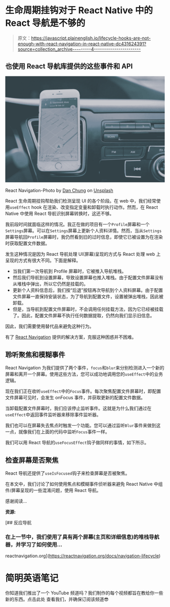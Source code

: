# 生命周期挂钩对于 React Native 中的 React 导航是不够的

> 原文：<https://javascript.plainenglish.io/lifecycle-hooks-are-not-enough-with-react-navigation-in-react-native-dc431624391?source=collection_archive---------4----------------------->

## 也使用 React 导航库提供的这些事件和 API

![](img/a9176e3e7e0924523c7ce6420d438aa5.png)

React Navigation-Photo by [Dan Chung](https://unsplash.com/@dannayyyboi?utm_source=unsplash&utm_medium=referral&utm_content=creditCopyText) on [Unsplash](https://unsplash.com/s/photos/navigation?utm_source=unsplash&utm_medium=referral&utm_content=creditCopyText)

React 生命周期挂钩帮助我们检测呈现 UI 的各个阶段。在 web 中，我们经常使用`useEffect` hook 在渲染、改变指定变量和卸载时执行动作。然而，在 React Native 中使用 React 导航识别屏幕转换时，这还不够。

我前段时间就面临这样的情况。我正在做的项目有一个`Profile`屏幕和一个`Settings`屏幕。可以在`Settings`屏幕上更新个人资料详情。然而，当从`Settings`屏幕导航回`Profile`屏幕时，我仍然看到旧的过时信息，即使它已被设置为在渲染时获取配置文件数据。

发生这种情况是因为 React 导航处理 UI(屏幕)呈现的方式与 React 处理 web 上呈现的方式有很大不同。下面是解释。

*   当我们第一次导航到 Profile 屏幕时，它被推入导航堆栈。
*   然后我们导航到设置屏幕，导致设置屏幕也推入堆栈。由于配置文件屏幕没有从堆栈中弹出，所以它仍然是挂载的。
*   更新个人资料信息后，我们按“后退”按钮再次导航到个人资料屏幕。由于配置文件屏幕一直保持安装状态，为了导航到配置文件，设置被弹出堆栈，因此被卸载。
*   但是，当导航到配置文件屏幕时，不会调用任何挂载方法，因为它已经被挂载了。因此，配置文件屏幕不执行任何数据提取，仍然向我们显示旧信息。

因此，我们需要使用替代品来避免这种行为。

有了 [React Navigation](https://reactnavigation.org/) 提供的解决方案，克服这种困惑并不困难。

## 聆听聚焦和模糊事件

React Navigation 为我们提供了两个事件，`focus`和`blur`来分别检测进入一个新的屏幕和离开一个屏幕。使用这些方法，您可以成功地调用您的`useEffect`中的业务逻辑。

现在我们正在收听`useEffect`中的`Focus`事件。每次聚焦配置文件屏幕时，即配置文件屏幕可见时，会发生 onFocus 事件，并获取更新的配置文件数据。

当卸载配置文件屏幕时，我们应该停止监听事件。这就是为什么我们通过在`useEffect`中返回事件监听器来移除事件监听器。

我们也可以在屏幕失去焦点时触发一个功能。您可以通过监听`Blur`事件来做到这一点，就像我们在上面的代码中监听`Focus`事件一样。

我们可以用 React 导航的`useFocusEffect`钩子做同样的事情，如下所示。

## 检查屏幕是否聚焦

React 导航还提供了`useIsFocused`钩子来检查屏幕是否被聚焦。

在本文中，我们讨论了如何使用焦点和模糊事件侦听器来避免 React Native 中组件/屏幕呈现的一些混淆问题，使用 React 导航。

感谢阅读…

**资源:**

 [## 反应导航

### 在上一节中，我们使用了具有两个屏幕(主页和详细信息)的堆栈导航器，并学习了如何使用…

reactnavigation.org](https://reactnavigation.org/docs/navigation-lifecycle) 

# **简明英语笔记**

你知道我们推出了一个 YouTube 频道吗？我们制作的每个视频都旨在教给你一些新的东西。点击此处 查看我们，并确保订阅该频道😎